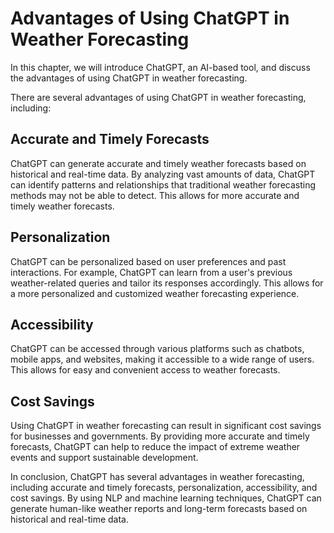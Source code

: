 Advantages of Using ChatGPT in Weather Forecasting
======================================================================================

In this chapter, we will introduce ChatGPT, an AI-based tool, and discuss the advantages of using ChatGPT in weather forecasting.

There are several advantages of using ChatGPT in weather forecasting, including:

## Accurate and Timely Forecasts

ChatGPT can generate accurate and timely weather forecasts based on historical and real-time data. By analyzing vast amounts of data, ChatGPT can identify patterns and relationships that traditional weather forecasting methods may not be able to detect. This allows for more accurate and timely weather forecasts.

## Personalization

ChatGPT can be personalized based on user preferences and past interactions. For example, ChatGPT can learn from a user's previous weather-related queries and tailor its responses accordingly. This allows for a more personalized and customized weather forecasting experience.

## Accessibility

ChatGPT can be accessed through various platforms such as chatbots, mobile apps, and websites, making it accessible to a wide range of users. This allows for easy and convenient access to weather forecasts.

## Cost Savings

Using ChatGPT in weather forecasting can result in significant cost savings for businesses and governments. By providing more accurate and timely forecasts, ChatGPT can help to reduce the impact of extreme weather events and support sustainable development.

In conclusion, ChatGPT has several advantages in weather forecasting, including accurate and timely forecasts, personalization, accessibility, and cost savings. By using NLP and machine learning techniques, ChatGPT can generate human-like weather reports and long-term forecasts based on historical and real-time data.

